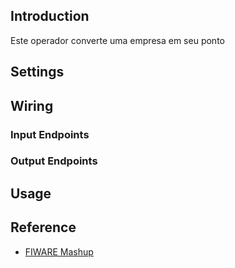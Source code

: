 ## Introduction

Este operador converte uma empresa em seu ponto

## Settings

## Wiring

### Input Endpoints

### Output Endpoints

## Usage

## Reference

- [FIWARE Mashup](https://mashup.lab.fiware.org/)

